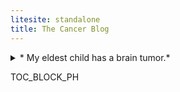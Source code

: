 ```yaml
---
litesite: standalone
title: The Cancer Blog
---
```

<details>
<summary>* My eldest child has a brain tumor.* </summary>

Those were the first words of my second-ever blog post back in 2006. I'd started the blog as a place to store ideas and random musings, but it soon became The Cancer Blog, read by friends and family and very many strangers around the globe. It ended up a treasure trove of blow-by-blow reporting that I've been grateful to have ever since. 

After my daughter died, I eventually took the blog down; I created a less personal site, Sadie's Brain Tumor, to share the kind of what-does-this-mean details I'd scoured the web for when we were in the thick of things. Now, two decades later, I think it's precisely the personal that was so comforting to me back then. I felt less alone because other people shared not only their MRIs and symptoms, but their days and nights and grief. 

Her real name was Meghan, by the way.

</details>

TOC_BLOCK_PH
